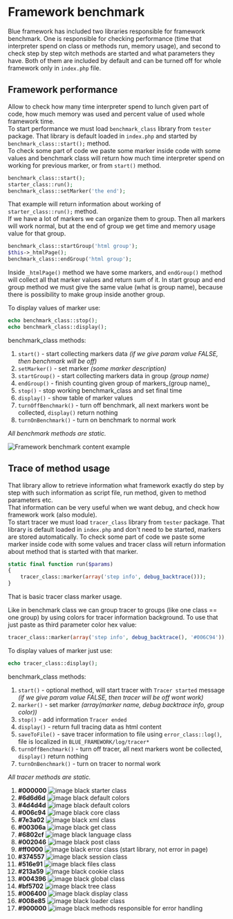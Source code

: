 Framework benchmark
====================
Blue framework has included two libraries responsible for framework benchmark.
One is responsible for checking performance (time that interpreter spend on class
or methods run, memory usage), and second to check step by step witch methods are
started and what parameters they have. Both of them are included by default and
can be turned off for whole framework only in `index.php` file.

Framework performance
--------------
Allow to check how many time interpreter spend to lunch given part of code, how
much memory was used and percent value of used whole framework time.  
To start performance we must load `benchmark_class` library from `tester` package.
That library is default loaded in `index.php` and started by `benchmark_class::start();`
method.  
To check some part of code we paste some marker inside code with some values and
benchmark class will return how much time interpreter spend on working for previous
marker, or from `start()` method.

```php
benchmark_class::start();
starter_class::run();
benchmark_class::setMarker('the end');
```

That example will return information about working of `starter_class::run();`
method.  
If we have a lot of markers we can organize them to group. Then all markers will
work normal, but at the end of group we get time and memory usage value for that
group.

```php
benchmark_class::startGroup('html group');
$this->_htmlPage();
benchmark_class::endGroup('html group');
```

Inside `_htmlPage()` method we have some markers, and `endGroup()` method will
collect all that marker values and return sum of it. In start group and end group
method we must give the same value (what is group name), because there is possibility
to make group inside another group.

To display values of marker use:

```php
echo benchmark_class::stop();
echo benchmark_class::display();
```

benchmark_class methods:

1. `start()` - start collecting markers data _(if we give param value FALSE, then benchmark will be off)_
2. `setMarker()` - set marker _(some marker description)_
3. `startGroup()` - start collecting markers data in group _(group name)_
4. `endGroup()` - finish counting given group of markers_(group name)_
5. `stop()` - stop working benchmark_class and set final time
6. `display()` - show table of marker values
7. `turnOffBenchmark()` - turn off benchmark, all next markers wont be collected, `display()` return nothing
8. `turnOnBenchmark()` - turn on benchmark to normal work

_All benchmark methods are static._

![Framework benchmark content example](/image/benchmark.png "Benchmark")

Trace of method usage
--------------
That library allow to retrieve information what framework exactly do step by step
with such information as script file, run method, given to method parameters etc.  
That information can be very useful when we want debug, and check how framework
work (also module).  
To start tracer we must load `tracer_class` library from `tester` package.
That library is default loaded in `index.php` and don't need to be started, markers
are stored automatically.
To check some part of code we paste some marker inside code with some values and
tracer class will return information about method that is started with that marker.

```php
static final function run($params)
{
    tracer_class::marker(array('step info', debug_backtrace()));
}
```

That is basic tracer class marker usage.

Like in benchmark class we can group tracer to groups (like one class == one group)
by using colors for tracer information background. To use that just paste as third
parameter color hex value:

```php
tracer_class::marker(array('step info', debug_backtrace(), '#006C94'));
```

To display values of marker just use:

```php
echo tracer_class::display();
```

benchmark_class methods:

1. `start()` - optional method, will start tracer with `Tracer started` message _(if we give param value FALSE, then tracer will be off wont work)_
2. `marker()` - set marker _(array(marker name, debug backtrace info, group color))_
3. `stop()` - add information `Tracer ended`
4. `display()` - return full tracing data as html content
5. `saveToFile()` - save tracer information to file using `error_class::log()`, file is localized in `BLUE_FRAMEWORK/log/tracer*`
6. `turnOffBenchmark()` - turn off tracer, all next markers wont be collected, `display()` return nothing
7. `turnOnBenchmark()` - turn on tracer to normal work

_All tracer methods are static._

1. **#000000** ![image black](/image/000000.png "#000000") starter class
1. **#6d6d6d** ![image black](/image/6d6d6d.png "#6d6d6d") default colors
1. **#4d4d4d** ![image black](/image/4d4d4d.png "#4d4d4d") default colors
1. **#006c94** ![image black](/image/006c94.png "#006c94") core class
1. **#7e3a02** ![image black](/image/7e3a02.png "#7e3a02") xml class
1. **#00306a** ![image black](/image/00306a.png "#00306a") get class
1. **#6802cf** ![image black](/image/6802cf.png "#6802cf") language class
1. **#002046** ![image black](/image/002046.png "#002046") post class
1. **#ff0000** ![image black](/image/ff0000.png "#ff0000") error class (start library, not error in page)
1. **#374557** ![image black](/image/374557.png "#374557") session class
1. **#516e91** ![image black](/image/516e91.png "#516e91") files class
1. **#213a59** ![image black](/image/213a59.png "#213a59") cookie class
1. **#004396** ![image black](/image/004396.png "#004396") global class
1. **#bf5702** ![image black](/image/bf5702.png "#bf5702") tree class
1. **#006400** ![image black](/image/006400.png "#006400") display class
1. **#008e85** ![image black](/image/008e85.png "#008e85") loader class
1. **#900000** ![image black](/image/900000.png "#900000") methods responsible for error handling